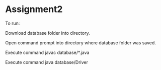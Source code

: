 # Assignment2

To run:

Download database folder into directory.

Open command prompt into directory where database folder was saved.

Execute command javac database/*.java

Execute command java database/Driver
